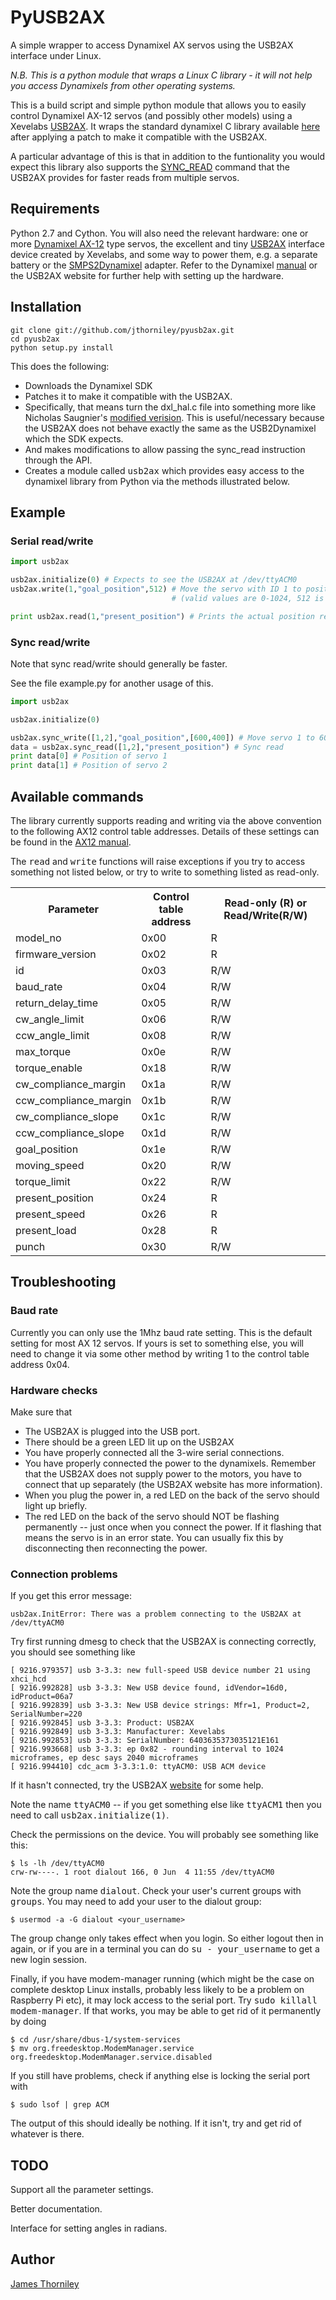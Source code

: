 # PyUSB2AX

A simple wrapper to access Dynamixel AX servos using the USB2AX interface under Linux.

_N.B. This is a python module that wraps a Linux C library - it will not help you access Dynamixels from other operating systems._

This is a build script and simple python module that allows you to easily control Dynamixel AX-12 servos (and possibly other models) using a 
Xevelabs [USB2AX](http://xevelabs.com/doku.php?id=product:usb2ax:usb2ax). It wraps the standard dynamixel C library 
available [here](http://support.robotis.com/en/software/dynamixel_sdk/usb2dynamixel/usb2dxl_linux.htm) after applying 
a patch to make it compatible with the USB2AX.

A particular advantage of this is that in addition to the funtionality you would expect this library
also supports the 
[SYNC_READ](http://www.xevelabs.com/doku.php?id=product:usb2ax:advanced_instructions) 
command that the USB2AX provides for faster reads from multiple servos.

## Requirements

Python 2.7 and Cython. You will also need the relevant hardware: one or more [Dynamixel AX-12](http://www.robotis.com/xe/dynamixel_en) type servos, the excellent and tiny [USB2AX](http://xevelabs.com/doku.php?id=product:usb2ax:usb2ax) interface device created by Xevelabs, and some way to power them, e.g. a separate battery or the [SMPS2Dynamixel](http://www.trossenrobotics.com/store/p/5886-SMPS2Dynamixel-Adapter.aspx) adapter. Refer to the Dynamixel [manual](http://support.robotis.com/en/product/dynamixel/ax_series/dxl_ax_actuator.htm) or the USB2AX website for further help with setting up the hardware.

## Installation

    git clone git://github.com/jthorniley/pyusb2ax.git
    cd pyusb2ax
    python setup.py install
    
This does the following:

* Downloads the Dynamixel SDK
* Patches it to make it compatible with the USB2AX.
 * Specifically, that means turn the dxl_hal.c file into something more like Nicholas Saugnier's [modified verision](https://paranoidstudio.assembla.com/code/paranoidstudio/git/node/blob/master/usb2ax/soft/dxl_hal.c). This is useful/necessary because the USB2AX does not behave exactly the same as the USB2Dynamixel which the SDK expects.
 * And makes modifications to allow passing the sync_read instruction through the API.
* Creates a module called <tt>usb2ax</tt> which provides easy access to the dynamixel library from Python via the
  methods illustrated below.

## Example

### Serial read/write
```python
import usb2ax

usb2ax.initialize(0) # Expects to see the USB2AX at /dev/ttyACM0
usb2ax.write(1,"goal_position",512) # Move the servo with ID 1 to position 512
                                    # (valid values are 0-1024, 512 is in the middle)

print usb2ax.read(1,"present_position") # Prints the actual position reported by the dynamixel.
```

### Sync read/write

Note that sync read/write should generally be faster.

See the file example.py for another usage of this.

```python    
import usb2ax

usb2ax.initialize(0)

usb2ax.sync_write([1,2],"goal_position",[600,400]) # Move servo 1 to 600 and servo 2 to 400
data = usb2ax.sync_read([1,2],"present_position") # Sync read
print data[0] # Position of servo 1
print data[1] # Position of servo 2
```

## Available commands

The library currently supports reading and writing via the above convention to
the following AX12 control table addresses. Details of these settings can be found
in the [AX12 manual](http://support.robotis.com/en/product/dynamixel/ax_series/dxl_ax_actuator.htm).

The <tt>read</tt> and <tt>write</tt> functions will raise exceptions if you
try to access something not listed below, or try to write to something listed
as read-only.


<table>
<tr><th>Parameter</th><th>Control table address</th><th>Read-only (R) or Read/Write(R/W)</th></tr>
<tr><td>model_no</td><td>0x00</td><td>R</td></tr>
<tr><td>firmware_version</td><td>0x02</td><td>R</td></tr>
<tr><td>id</td><td>0x03</td><td>R/W</td></tr>
<tr><td>baud_rate</td><td>0x04</td><td>R/W</td></tr>
<tr><td>return_delay_time</td><td>0x05</td><td>R/W</td></tr>
<tr><td>cw_angle_limit</td><td>0x06</td><td>R/W</td></tr>
<tr><td>ccw_angle_limit</td><td>0x08</td><td>R/W</td></tr>
<tr><td>max_torque</td><td>0x0e</td><td>R/W</td></tr>
<tr><td>torque_enable</td><td>0x18</td><td>R/W</td></tr>
<tr><td>cw_compliance_margin</td><td>0x1a</td><td>R/W</td></tr>
<tr><td>ccw_compliance_margin</td><td>0x1b</td><td>R/W</td></tr>
<tr><td>cw_compliance_slope</td><td>0x1c</td><td>R/W</td></tr>
<tr><td>ccw_compliance_slope</td><td>0x1d</td><td>R/W</td></tr>
<tr><td>goal_position</td><td>0x1e</td><td>R/W</td></tr>
<tr><td>moving_speed</td><td>0x20</td><td>R/W</td></tr>
<tr><td>torque_limit</td><td>0x22</td><td>R/W</td></tr>
<tr><td>present_position</td><td>0x24</td><td>R</td></tr>
<tr><td>present_speed</td><td>0x26</td><td>R</td></tr>
<tr><td>present_load</td><td>0x28</td><td>R</td></tr>
<tr><td>punch</td><td>0x30</td><td>R/W</td></tr>
</table>

## Troubleshooting

### Baud rate

Currently you can only use the 1Mhz baud rate setting. This is the default setting for most AX 12 servos. If yours is set to something else, you will need to change it via some other method by writing 1 to the control table address 0x04.

### Hardware checks

Make sure that

* The USB2AX is plugged into the USB port.
* There should be a green LED lit up on the USB2AX
* You have properly connected all the 3-wire serial connections.
* You have properly connected the power to the dynamixels. Remember that the USB2AX does not supply power to the motors, you have to connect that up separately (the USB2AX website has more information).
 * When you plug the power in, a red LED on the back of the servo should light up briefly.
* The red LED on the back of the servo should NOT be flashing permanently -- just once when you connect the power. If it flashing that means the servo is in an error state. You can usually fix this by disconnecting then reconnecting the power.

### Connection problems

If you get this error message:

    usb2ax.InitError: There was a problem connecting to the USB2AX at /dev/ttyACM0

Try first running dmesg to check that the USB2AX is connecting correctly, you should see something
like

    [ 9216.979357] usb 3-3.3: new full-speed USB device number 21 using xhci_hcd
    [ 9216.992828] usb 3-3.3: New USB device found, idVendor=16d0, idProduct=06a7
    [ 9216.992839] usb 3-3.3: New USB device strings: Mfr=1, Product=2, SerialNumber=220
    [ 9216.992845] usb 3-3.3: Product: USB2AX
    [ 9216.992849] usb 3-3.3: Manufacturer: Xevelabs
    [ 9216.992853] usb 3-3.3: SerialNumber: 6403635373035121E161
    [ 9216.993668] usb 3-3.3: ep 0x82 - rounding interval to 1024 microframes, ep desc says 2040 microframes
    [ 9216.994410] cdc_acm 3-3.3:1.0: ttyACM0: USB ACM device

If it hasn't connected, try the USB2AX [website](http://xevelabs.com/doku.php?id=product:usb2ax:usb2ax) for some help.

Note the name <tt>ttyACM0</tt> -- if you get something else like <tt>ttyACM1</tt> then
you need to call <tt>usb2ax.initialize(1)</tt>.

Check the permissions on the device. You will probably see something like this:

    $ ls -lh /dev/ttyACM0 
    crw-rw----. 1 root dialout 166, 0 Jun  4 11:55 /dev/ttyACM0

Note the group name <tt>dialout</tt>. Check your user's current groups with <tt>groups</tt>.
You may need to add your user to the dialout group:

    $ usermod -a -G dialout <your_username>

The group change only takes effect when you login. So either logout then in again, or if you are in
a terminal you can do <tt>su - your_username</tt> to get a new login session.

Finally, if you have modem-manager running (which might be the case on complete desktop
Linux installs, probably less likely to be a problem on Raspberry Pi etc), it
may lock access to the serial port. Try
<tt>sudo killall modem-manager</tt>. If that works, you may be able to get rid of it permanently by doing

    $ cd /usr/share/dbus-1/system-services
    $ mv org.freedesktop.ModemManager.service org.freedesktop.ModemManager.service.disabled

If you still have problems, check if anything else is locking the serial port with

    $ sudo lsof | grep ACM

The output of this should ideally be nothing. If it isn't, try and get rid of whatever is there.

## TODO

Support all the parameter settings.

Better documentation.

Interface for setting angles in radians.


## Author

[James Thorniley](http://www.jamesthorniley.com)

